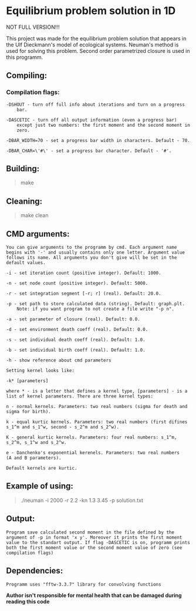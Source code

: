 # Equilibrium problem solution in 1D

NOT FULL VERSION!!!

This project was made for the equilibrium problem solution that appears in
the Ulf Dieckmann's model of ecological systems. Neuman's method is used for
solving this problem. Second order parametrized closure is used in this
programm.

## Compiling:

### Compilation flags:

    -DSHOUT - turn off full info about iterations and turn on a progress
        bar.

    -DASCETIC - turn off all output information (even a progress bar)
        except just two numbers: the first moment and the second moment in
        zero.

    -DBAR_WIDTH=70 - set a progress bar width in characters. Default - 70.

    -DBAR_CHAR=\'#\' - set a progress bar character. Default - '#'.

## Building:
    
>make

## Cleaning:

>make clean

## CMD arguments:

    You can give arguments to the programm by cmd. Each argument name
    begins with '-' and usually contains only one letter. Argument value
    follows its name. All arguments you don't give will be set in the
    default values.

    -i - set iteration count (positive integer). Default: 1000.

    -n - set node count (positive integer). Default: 5000.

    -r - set integration segment [-r; r] (real). Default: 20.0.

    -p - set path to store calculated data (string). Default: graph.plt.
        Note: if you want program to not create a file write "-p n".

    -a - set parameter of closure (real). Default: 0.0.

    -d - set environment death coeff (real). Default: 0.0.

    -s - set individual death coeff (real). Default: 1.0.

    -b - set individual birth coeff (real). Default: 1.0.

    -h - show reference about cmd parameters

    Setting kernel looks like:

    -k* [parameters]

    where * - is a letter that defines a kernel type, [parameters] - is a
    list of kernel parameters. There are three kernel types:

    n - normal kernels. Parameters: two real numbers (sigma for death and
    sigma for birth).

    k - equal kurtic kernels. Parameters: two real numbers (first difines
    s_1^m and s_1^w, second - s_2^m and s_2^w).

    K - general kurtic kernels. Parameters: four real numbers: s_1^m,
    s_2^m, s_1^w and s_2^w.

    e - Danchenko's exponential kerenels. Parameters: two real numbers
    (A and B parameters).

    Default kernels are kurtic.

## Example of using:

>./neuman -i 2000 -r 2.2 -kn 1.3 3.45 -p solution.txt

## Output:

    Program save calculated second moment in the file defined by the
    argument of -p in format 'x y'. Moreover it prints the first moment
    value to the standart output. If flag -DASCETIC is on, programm prints
    both the first moment value or the second moment value of zero (see
    compilation flags)

## Dependencies:

    Programm uses "fftw-3.3.7" library for convolving functions

**Author isn't responsible for mental health that can be damaged during
reading this code**
